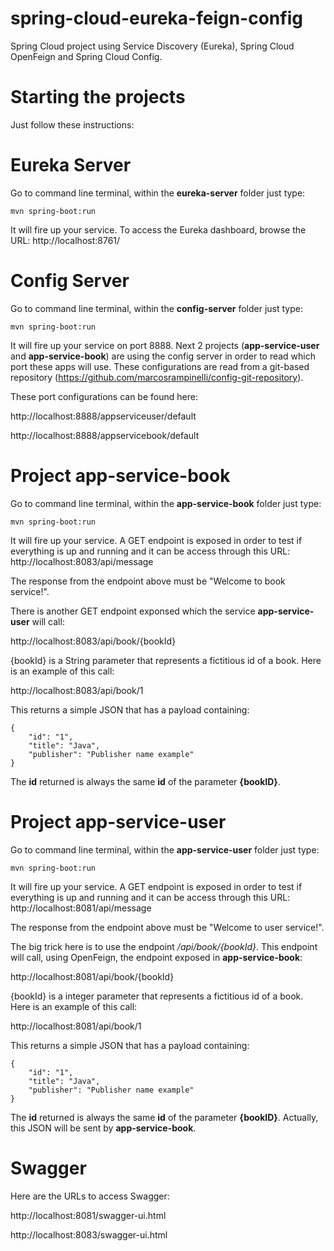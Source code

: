 # spring-cloud-eureka-feign-config
Spring Cloud project using Service Discovery (Eureka), Spring Cloud OpenFeign and Spring Cloud Config.

# Starting the projects
Just follow these instructions:

# Eureka Server

Go to command line terminal, within the **eureka-server** folder just type:

```
mvn spring-boot:run
```

It will fire up your service. To access the Eureka dashboard, browse the URL: http://localhost:8761/


# Config Server

Go to command line terminal, within the **config-server** folder just type:

```
mvn spring-boot:run
```

It will fire up your service on port 8888. Next 2 projects (**app-service-user** and **app-service-book**) are using the config server in order to read which port these apps will use. These configurations are read from a git-based repository (https://github.com/marcosrampinelli/config-git-repository).

These port configurations can be found here:

http://localhost:8888/appserviceuser/default

http://localhost:8888/appservicebook/default


# Project app-service-book

Go to command line terminal, within the **app-service-book** folder just type:

```
mvn spring-boot:run
```

It will fire up your service. A GET endpoint is exposed in order to test if everything is up and running and it can be access through this URL: http://localhost:8083/api/message

The response from the endpoint above must be "Welcome to book service!".

There is another GET endpoint exponsed which the service **app-service-user** will call:

http://localhost:8083/api/book/{bookId}

{bookId} is a String parameter that represents a fictitious id of a book. Here is an example of this call:

http://localhost:8083/api/book/1

This returns a simple JSON that has a payload containing:


```
{
    "id": "1",
    "title": "Java",
    "publisher": "Publisher name example"
}
```

The **id** returned is always the same **id** of the parameter **{bookID}**.


# Project app-service-user

Go to command line terminal, within the **app-service-user** folder just type:

```
mvn spring-boot:run
```

It will fire up your service. A GET endpoint is exposed in order to test if everything is up and running and it can be access through this URL: http://localhost:8081/api/message

The response from the endpoint above must be "Welcome to user service!".

The big trick here is to use the endpoint */api/book/{bookId}*. This endpoint will call, using OpenFeign, the endpoint exposed in **app-service-book**:

http://localhost:8081/api/book/{bookId}

{bookId} is a integer parameter that represents a fictitious id of a book. Here is an example of this call:

http://localhost:8081/api/book/1

This returns a simple JSON that has a payload containing:


```
{
    "id": "1",
    "title": "Java",
    "publisher": "Publisher name example"
}
```

The **id** returned is always the same **id** of the parameter **{bookID}**. Actually, this JSON will be sent by **app-service-book**.


# Swagger

Here are the URLs to access Swagger:

http://localhost:8081/swagger-ui.html

http://localhost:8083/swagger-ui.html
